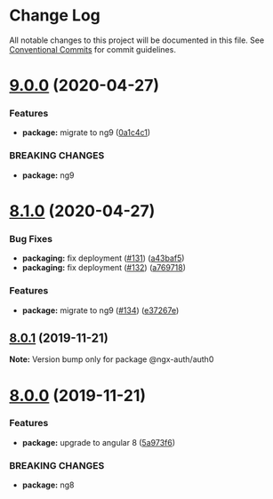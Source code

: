 # Change Log

All notable changes to this project will be documented in this file.
See [Conventional Commits](https://conventionalcommits.org) for commit guidelines.

# [9.0.0](https://github.com/fulls1z3/ngx-auth/compare/v8.1.0...v9.0.0) (2020-04-27)


### Features

* **package:** migrate to ng9 ([0a1c4c1](https://github.com/fulls1z3/ngx-auth/commit/0a1c4c11d8cfa3e9649d713da0797b5cdd815d35))


### BREAKING CHANGES

* **package:** ng9





# [8.1.0](https://github.com/fulls1z3/ngx-auth/compare/v8.0.1...v8.1.0) (2020-04-27)


### Bug Fixes

* **packaging:** fix deployment ([#131](https://github.com/fulls1z3/ngx-auth/issues/131)) ([a43baf5](https://github.com/fulls1z3/ngx-auth/commit/a43baf5f48edf7cc200d06c08fbae005ee17e0cd))
* **packaging:** fix deployment ([#132](https://github.com/fulls1z3/ngx-auth/issues/132)) ([a769718](https://github.com/fulls1z3/ngx-auth/commit/a769718c0a2ce3e0545a23aaa2a86ee4c6a0bc51))


### Features

* **package:** migrate to ng9 ([#134](https://github.com/fulls1z3/ngx-auth/issues/134)) ([e37267e](https://github.com/fulls1z3/ngx-auth/commit/e37267ef3128ef8bb6eea38941c671e1a6010e51))





## [8.0.1](https://github.com/fulls1z3/ngx-auth/compare/v8.0.0...v8.0.1) (2019-11-21)

**Note:** Version bump only for package @ngx-auth/auth0





# [8.0.0](https://github.com/fulls1z3/ngx-auth/compare/v6.0.0-rc.1...v8.0.0) (2019-11-21)


### Features

* **package:** upgrade to angular 8 ([5a973f6](https://github.com/fulls1z3/ngx-auth/commit/5a973f66e49aec265002f60b9cb6c39441d8884c))


### BREAKING CHANGES

* **package:** ng8
